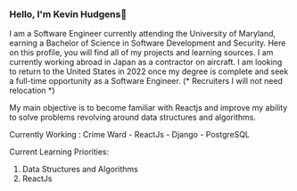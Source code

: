 ### Hello, I'm Kevin Hudgens👋

I am a Software Engineer currently attending the University of Maryland, earning a Bachelor of Science in Software Development and Security. Here on this profile, you will find all of my projects and learning sources. I am currently working abroad in Japan as a contractor on aircraft. I am looking to return to the United States in 2022 once my degree is complete and seek a full-time opportunity as a Software Engineer. (* Recruiters I will not need relocation *)

My main objective is to become familiar with Reactjs and improve my ability to solve problems revolving around data structures and algorithms.

Currently Working : Crime Ward 
        - ReactJs
        - Django
        - PostgreSQL
        
Current Learning Priorities:
1. Data Structures and Algorithms
2. ReactJs
